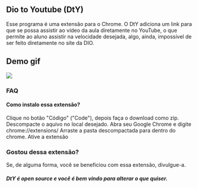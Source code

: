 ## Dio to Youtube (DtY)

Esse programa é uma extensão para o Chrome. O DtY adiciona um link para que se possa assistir ao vídeo da aula diretamente no YouTube, o que permite ao aluno assistir na velocidade desejada, algo, ainda, impossível de ser feito diretamente no site da DIO.

## Demo gif

![](demonstracao.gif)

### FAQ

#### Como instalo essa extensão?

Clique no botão "Código" ("Code"), depois faça o download como zip. Descompacte o aquivo no local desejado.
Abra seu Google Chrome e digite chrome://extensions/
Arraste a pasta descompactada para dentro do chrome.
Ative a extensão

### Gostou dessa extensão?

Se, de alguma forma, você se beneficiou com essa extensão, divulgue-a.

##### DtY é open source e você é bem vindo para alterar o que quiser.

